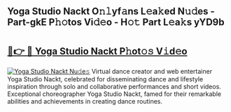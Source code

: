 ## Yoga Studio Nackt O𝚗𝚕yf𝚊ns L𝚎a𝚔ed N𝚞𝚍es - Part-gkE P𝚑𝚘tos Vi𝚍𝚎o - H𝚘𝚝 Part L𝚎a𝚔s yYD9b

# <h2><a href="http://kf4km5d.oniu.top/?m=Yoga+Studio+Nackt">🔗👉 🔴 Yoga Studio Nackt P𝚑ot𝚘𝚜 V𝚒d𝚎o</a></h2>

[![Yoga Studio Nackt Nu𝚍e𝚜](https://i.imgur.com/0qMVB7G.gif)](http://kf4km5d.oniu.top/?m=Yoga+Studio+Nackt)
Virtual dance creator and web entertainer Yoga Studio Nackt, celebrated for disseminating dance and lifestyle inspiration through solo and collaborative performances and short videos. Exceptional choreographer Yoga Studio Nackt, famed for their remarkable abilities and achievements in creating dance routines.  
